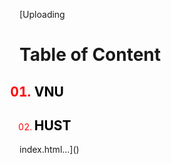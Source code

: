 [Uploading <!DOCTYPE html>
<html lang="en">
<head>
<body>
    <h1>Table of Content</h1>
    <ol>
        <h2><li><a href="https://vnu.edu.vn">VNU</a></li></h2>
        <li><h2><a href="https://www.hust.edu.vn">HUST</a></h2></li>
    </ol> 
</body>
</html>
<style>
    ol {
        color:red;
        list-style: decimal-leading-zero;
    }
    a {
        text-decoration: none;
        color:black;
    }
    a:visited {
        color:red;
    }
    a:hover {
        color:blue;
    }
</style>index.html…]()
